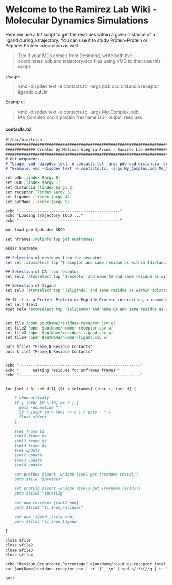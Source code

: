 # Welcome to the Ramirez Lab Wiki - Molecular Dynamics Simulations

Here we use a _tcl_ script to get the resdiues within a given distance of a ligand during a trajectory. You can use it to study Protein-Protein or Peptide-Protein interaction as well.
>Tip: If your MDs comes from Desmond, write both the coordinates.pdb  and trajectory.dcd files using VMD to then use this script. 

Usage: 
>vmd -dispdev text -e contacts.tcl -args pdb dcd distancia receptor ligando outDir

Example:
>vmd -dispdev text -e contacts.tcl -args My_Complex.pdb Me_Complex.dcd 4 protein "resname LIG" output_resdiues

#### contacts.tcl
```markdown
#!/usr/bin/tclsh
##########################################################################
############# Created by Melissa Alegria Arcos - Ramirez Lab #############
##########################################################################
# Get arguments.
# "Usage: vmd -dispdev text -e contacts.tcl -args pdb dcd distancia receptor ligando outDir"
# "Example: vmd -dispdev text -e contacts.tcl -args My_Complex.pdb Me_Complex.dcd 4 protein "resname LIG" output_resdiues"

set pdb [lindex $argv 0]
set DCD [lindex $argv 1]
set distancia [lindex $argv 2]
set receptor [lindex $argv 3]
set ligando [lindex $argv 4]
set outName [lindex $argv 5]

echo "--------------------------------------------" 
echo "Loading trajectory $DCD ..." 
echo "--------------------------------------------" 

mol load pdb $pdb dcd $DCD

set nframes [molinfo top get numframes]

mkdir $outName

## Selection of residues from the receptor 
set sel [atomselect top "$receptor and same residue as within $distancia of ($ligando)"]

## Selection of CA from receptor
set sel2 [atomselect top "$receptor and name CA and same residue as within $distancia of $ligando"]

## Selection of ligand
set sel3 [atomselect top "($ligando) and same residue as within $distancia of $receptor"]

## If it is a Protein-Protein or Peptide-Protein interaction, uncomment the second line and comment on the first one
set sel4 $sel3 
#set sel4 [atomselect top "($ligando) and name CA and same residue as within $distancia of ($receptor)"]


set file [open $outName/residues-receptor.csv w]
set file2 [open $outName/number-receptor.csv w]
set file3 [open $outName/residues-ligand.csv w]
set file4 [open $outName/number-ligand.csv w]

puts $file2 "Frame,N Residue Contacts"
puts $file4 "Frame,N Residue Contacts"


echo "-----------------------------------------------------" 
echo "      Getting residues for $nframes frames " 
echo "-----------------------------------------------------" 


for {set i 0; set d 1} {$i < $nframes} {incr i; incr d} {

    # show activity
    if { [expr $d % 10] == 0 } {
      puts -nonewline "."
      if { [expr $d % 500] == 0 } { puts " " }
      flush stdout
    }
	
	$sel frame $i
	$sel2 frame $i
	$sel3 frame $i
	$sel4 frame $i
  	$sel update
  	$sel2 update
  	$sel3 update
	$sel4 update
	
	set protRes [lsort -unique [$sel get {resname resid}]]
	puts $file "$protRes"

	set protLig [lsort -unique [$sel3 get {resname resid}]]
	puts $file3 "$protLig"
	
	set num_residues [$sel2 num]
	puts $file2 "$i,$num_residues"
	
	set num_ligand [$sel4 num]
	puts $file4 "$i,$num_ligand"

}

close $file
close $file2
close $file3
close $file4

echo "Residue,Occurrence,Percentage" >$outName/residues-receptor_total.csv 
cat $outName/residues-receptor.csv | tr '}' '\n' | sed s/.*\{//g | tr " " "_" | grep . | sort | sed s/\_//g | uniq -c | awk {{print $2","$1","$1*100/1002}} >>$outName/residues-receptor_total.csv 

quit
```



